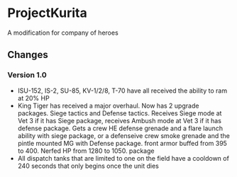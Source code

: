 # ProjectKurita
A modification for company of heroes

## Changes
### Version 1.0
- ISU-152, IS-2, SU-85, KV-1/2/8, T-70 have all received the ability to ram at 20% HP
- King Tiger has received a major overhaul. Now has 2 upgrade packages. Siege tactics and Defense tactics. Receives Siege mode at Vet 3 if it has Siege package, receives Ambush mode at Vet 3 if it has defense package. Gets a crew HE defense grenade and a flare launch ability with siege package, or a defenseive crew smoke grenade and the pintle mounted MG with Defense package. front armor buffed from 395 to 400. Nerfed HP from 1280 to 1050.
 package
- All dispatch tanks that are limited to one on the field have a cooldown of 240 seconds that only begins once the unit dies
